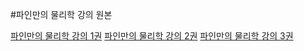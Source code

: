 #파인만의 물리학 강의 원본


[파인만의 물리학 강의 1권](https://www.feynmanlectures.caltech.edu/I_toc.html)
[파인만의 물리학 강의 2권](https://www.feynmanlectures.caltech.edu/II_toc.html)
[파인만의 물리학 강의 3권](https://www.feynmanlectures.caltech.edu/III_toc.html)
